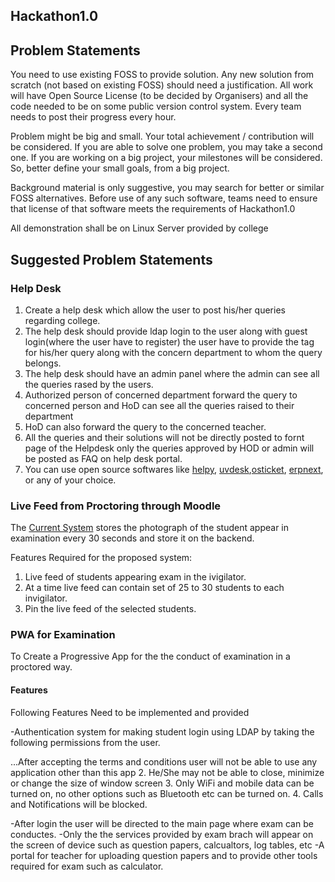 ## Hackathon1.0

## Problem Statements

You need to use existing FOSS to provide solution. Any new solution from scratch (not based on existing FOSS) should need a justification. All work will have Open Source License (to be decided by Organisers) and all the code needed to be on some public version control system. Every team needs to post their progress every hour.

Problem might be big and small. Your total achievement / contribution will be considered. If you are able to solve one problem, you may take a second one. If you are working on a big project, your milestones will be considered. So, better define your small goals, from a big project.

Background material is only suggestive, you may search for better or similar FOSS alternatives. Before use of any such software, teams need to ensure that license of that software meets the requirements of Hackathon1.0

All demonstration shall be on Linux Server provided by college

## Suggested Problem Statements

### Help Desk

1. Create a help desk which allow the user to post his/her queries regarding college. 
2. The help desk should provide ldap login to the user along with guest login(where the user have to register) the user have to provide the tag for his/her query along with the concern department to whom the query belongs. 
3. The help desk should have an admin panel where the admin can see all the queries rased by the users. 
4. Authorized person of concerned department forward the query to concerned person and HoD can see all the queries raised to their department 
5. HoD  can also forward the query to the concerned teacher. 
6. All the queries and their solutions will not be directly posted to fornt page of  the Helpdesk only the queries approved by HOD or admin will be posted as FAQ on help desk portal. 
7. You can use open source  softwares like  [helpy](helpy.io), [uvdesk](https://www.uvdesk.com/en/),[osticket](https://osticket.com), [erpnext](https://github.com/frappe/erpnext), or any of your choice.


### Live Feed from Proctoring through Moodle

The [Current System](https://moodle.org/plugins/quizaccess_proctoring) stores the photograph of the student appear in examination every 30 seconds and store it on the backend.

Features Required for the proposed system:

1. Live feed of students appearing exam in  the ivigilator. 
2. At a time live feed can contain set of 25 to 30 students to each invigilator. 
3. Pin the live feed of the selected students.
 
### PWA for Examination

To Create a Progressive App for the the conduct of examination in a proctored way.

#### Features

Following Features Need to be implemented and provided

-Authentication system for making student login using LDAP by taking the following permissions from the user. 
 
 ...After accepting the terms and conditions user will not be able to use any application other than this app
2. He/She may not be able to close, minimize or change the size of window screen
3. Only WiFi and mobile data can be turned on, no other options such as Bluetooth etc can be turned on.
4. Calls and Notifications will be blocked.
  
-After login the user will be directed to the main page where exam can be conductes.
-Only the the services provided by exam brach will appear on the screen of device such as question papers, calcualtors, log tables, etc
-A portal for teacher for uploading question papers and to provide other tools required for exam such as calculator.


